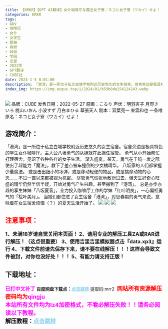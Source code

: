```yaml
---
title: 【KRKR】【GPT AI翻译】女仆咖啡厅与魔法女子寮／ネコと女子寮（ワカイ）せよ！
categories: KRKR
tags:
- ADV
- 咖啡店
- 女仆
- 女学生
- 姐妹
- 病娇
- 妹妹
- 学园
- 恋爱
- 2022年
- GPT翻译
- CUBE社
date: 2024-1-5 8:01:00
description: 「港湾」是一所位于私立白城学校附近历史悠久的女生宿舍。宿舍旁边是极具特色的学生女仆咖啡厅。主人公八坂勇气的从姐就在此担任宿管。勇气从小开始帮忙打理宿舍，见识了各种各样的女子生活。渐入盛夏。某天，勇气在千钧一发之际使出了超能力「魔法」，救下了差点被车撞倒的少女橘晴华。
index_img: https://img.acgus.top/i/2024/01/b59b8de254124243.webp
---
```

![](https://img.acgus.top/i/2024/01/b59b8de254124243.webp)
品牌：CUBE
发售日期：2022-05-27
原画：こるり
声优：明羽杏子 月野きいろ 桃山いおん 小波すず 月白まひる 幕張天人
剧本：双葉亮一 東雲和也 一条唯
原名：ネコと女子寮（ワカイ）せよ！

## 游戏简介：
「港湾」是一所位于私立白城学校附近历史悠久的女生宿舍。宿舍旁边是极具特色的学生女仆咖啡厅。主人公八坂勇气的从姐就在此担任宿管。
勇气从小开始帮忙打理宿舍，见识了各种各样的女子生活。
渐入盛夏。某天，勇气在千钧一发之际使出了超能力「魔法」，救下了差点被车撞倒的少女橘晴华。
八坂家的人们都掌握少量魔法。
或是击出细小的冰弹，或是移动轻便的物品，或是揣摩动物的心思……
不过一直以来都被视为机密。
尽管勇气慌张地敷衍过去，但天生好奇心旺盛的晴华仍然半信半疑，开始对勇气产生兴趣，甚至搬到了「港湾」。
总是亦步亦趋的孪生妹妹「八坂夏音」，全力投入咖啡厅工作的学妹「红叶明良」，一心偏袒勇气的「桧叶美月」。
当她们都住进了女生宿舍「港湾」，对思春期的勇气来说，意味着在女生宿舍烦恼（？）的夏天生活开始了。
![](https://img.acgus.top/i/2024/01/78a9b83645124251.webp)
![](https://img.acgus.top/i/2024/01/8fda065707124249.webp)
![](https://img.acgus.top/i/2024/01/0a24f32355124246.webp)





## <font color=#FF0000 >注意事项：</font>
<font size=3><b>1、未满18岁请自觉关闭本页面！
2、请用专业的解压工具ZA或RAR进行解压！（这点很重要）
3、使用吉里吉里模拟器点击『data.xp3』运行
4、下载文件前请先保存下来，请不要在线解压！！！这样会导致文件被封，对你也没好处！！！
5、有能力请支持正版！</b></font>

## 下载地址：
<font color=#FF00FF size=3><b>已打中文补丁</b></font>
<b>百度网盘下载点：</b><a href="https://pan.baidu.com/s/1q9ze7Aqq4x2N4WRWO5KH-w?pwd=mrr2" style="color: #87CEEB;"><b>点击跳转</b></a> 提取码:mrr2
<a style="padding: 0" href="https://post.qingju.org/AD/"><img style="max-width:100%" src="https://img.acgus.top/i/2024/07/478f689b8021d8d499ab43d21acf137a.gif" alt=""></a>
<b><font color=#FF0000 size=4>网站所有资源解压密码均为</b></font><b><font color=#FF00FF size=4>qingju</font><font color=#FF0000 ></font></b><br><b><font color=#FF00FF size=4>本站所有文件均为lz4加密格式，不看必解压失败！！请务必阅读以下教程。</b></font><br><b><font color=#000 size=4>解压教程：</b><a href="https://post.qingju.org/tutorial/000/" style="color: #87CEEB;"><b>点击跳转</b></a>